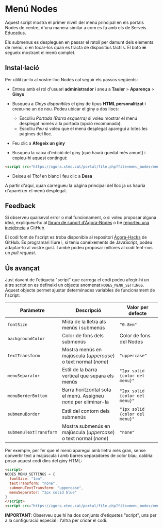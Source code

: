 # Menú Nodes

Aquest script mostra el primer nivell del menú principal en els portals Nodes de centre, d'una manera similar
a com es fa amb els de Serveis Educatius.

Els submenus es despleguen en passar el ratolí per damunt dels elements de menú, o en tocar-los quan es tracta
de dispositius tàctils. El botó __☰__ segueix mostrant el menú complet.

## Instal·lació
Per utilitzar-lo al vostre lloc Nodes cal seguir els passos següents:

- Entreu amb el rol d'usuari __administrador__ i aneu a __Tauler__ > __Aparença__ > __Ginys__

- Busqueu a _Ginys disponibles_ el giny de tipus __HTML personalitzat__ i creeu-ne un de nou. Podeu ubicar el giny a dos llocs:
  - Escolliu _Portada (Barra esquerra)_ si voleu mostrar el menú desplegat només a la portada (opció recomanada).
  - Escolliu _Peu_ si voleu que el menú desplegat aparegui a totes les pàgines del lloc.

- Feu clic a __Afegeix un giny__

- Busqueu la caixa d'edició del giny (que haurà quedat més amunt) i copieu-hi aquest contingut:
```html
<script src="https://agora.xtec.cat/portal/file.php?file=menu_nodes/menu-nodes.js"></script>
```

- Deixeu el _Títol_ en blanc i feu clic a __Desa__

A partir d'aquí, quan carregueu la pàgina principal del lloc ja us hauria d'aparèixer el menú desplegat.

## Feedback
Si observeu qualsevol error o mal funcionament, o si voleu proposar alguna idea, expliqueu-ho al [fòrum de suport d'Àgora-Nodes](https://agora.xtec.cat/moodle/moodle/mod/forum/view.php?id=1721) o bé [reporteu una incidència](https://github.com/projectestac/agora-hacks/issues) a GitHub.

El codi font de l'script es troba disponible al repositori [Àgora-Hacks](https://github.com/projectestac/agora-hacks) de GitHub. És programari lliure i, si teniu coneixements de JavaScript, podeu adaptar-lo al vostre gust. També podeu proposar millores al codi fent-nos un _pull request_.

## Ús avançat
Just davant de l'etiqueta "script" que carrega el codi podeu afegir-hi un altre script on es defineixi un objecte anomenat `NODES_MENU_SETTINGS`. Aquest objecte permet ajustar determinades variables de funcionament de l'script:

|Paràmetre              |Descripció                                                       |Valor per defecte              |
|-----------------------|-----------------------------------------------------------------|-------------------------------|
|`fontSize`             |Mida de la lletra als menús i submenús                           |`"0.8em"`                      |
|`backgroundColor`      |Color de fons dels submenús                                      |Color de fons del Nodes        |
|`textTransform`        |Mostra menús en majúscula (_uppercase_) o text normal (_none_)   |`"uppercase"`                  |
|`menuSeparator`        |Estil de la barra vertical que separa els menús                  |`"2px solid {color del menu}"` |
|`menuBorderBottom`     |Barra horitzontal sota el menú. Assigneu _none_ per eliminar-la  |`"2px solid {color del menu}"` |
|`submenuBorder`        |Estil del contorn dels submenús                                  |`"1px solid {color del menu}"` |
|`submenuTextTransform` |Mostra submenús en majúscula (_uppercase_) o text normal (_none_)|`"none"`                       |

Per exemple, per fer que el menú aparegui amb lletra més gran, sense convertir text a majúscula i amb barres separadores de color blau, caldria posar aquest codi dins del giny HTML:

```html
<script>
NODES_MENU_SETTINGS = {
  fontSize: "1em",
  textTransform: "none",
  submenuTextTransform: "uppercase",
  menuSeparator: "2px solid blue"
}
</script>
<script src="https://agora.xtec.cat/portal/file.php?file=menu_nodes/menu-nodes.js"></script>
```

__IMPORTANT__: Observeu que hi ha dos conjunts d'etiquetes "script", una per a la configuració especial i l'altra per cridar el codi.
